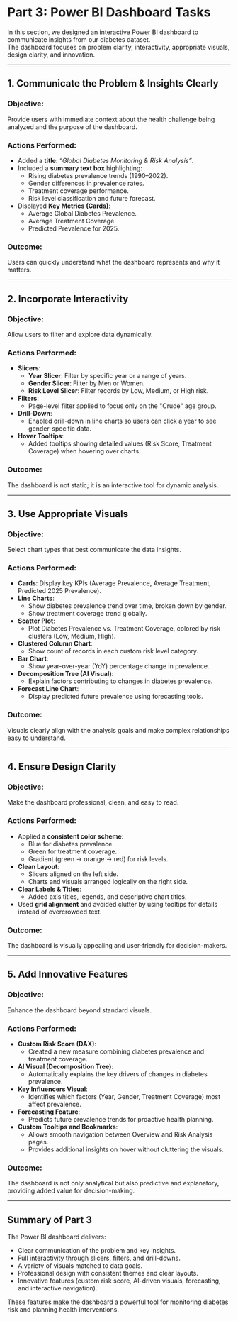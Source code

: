 # Part 3: Power BI Dashboard Tasks

In this section, we designed an interactive Power BI dashboard to communicate insights from our diabetes dataset.  
The dashboard focuses on problem clarity, interactivity, appropriate visuals, design clarity, and innovation.

---

## 1. Communicate the Problem & Insights Clearly

### Objective:
Provide users with immediate context about the health challenge being analyzed and the purpose of the dashboard.

### Actions Performed:
- Added a **title**: *“Global Diabetes Monitoring & Risk Analysis”*.
- Included a **summary text box** highlighting:
  - Rising diabetes prevalence trends (1990–2022).
  - Gender differences in prevalence rates.
  - Treatment coverage performance.
  - Risk level classification and future forecast.
- Displayed **Key Metrics (Cards)**:
  - Average Global Diabetes Prevalence.
  - Average Treatment Coverage.
  - Predicted Prevalence for 2025.

### Outcome:
Users can quickly understand what the dashboard represents and why it matters.

---

## 2. Incorporate Interactivity

### Objective:
Allow users to filter and explore data dynamically.

### Actions Performed:
- **Slicers**:
  - **Year Slicer**: Filter by specific year or a range of years.
  - **Gender Slicer**: Filter by Men or Women.
  - **Risk Level Slicer**: Filter records by Low, Medium, or High risk.
- **Filters**:
  - Page-level filter applied to focus only on the "Crude" age group.
- **Drill-Down**:
  - Enabled drill-down in line charts so users can click a year to see gender-specific data.
- **Hover Tooltips**:
  - Added tooltips showing detailed values (Risk Score, Treatment Coverage) when hovering over charts.

### Outcome:
The dashboard is not static; it is an interactive tool for dynamic analysis.

---

## 3. Use Appropriate Visuals

### Objective:
Select chart types that best communicate the data insights.

### Actions Performed:
- **Cards**: Display key KPIs (Average Prevalence, Average Treatment, Predicted 2025 Prevalence).
- **Line Charts**: 
  - Show diabetes prevalence trend over time, broken down by gender.
  - Show treatment coverage trend globally.
- **Scatter Plot**:
  - Plot Diabetes Prevalence vs. Treatment Coverage, colored by risk clusters (Low, Medium, High).
- **Clustered Column Chart**:
  - Show count of records in each custom risk level category.
- **Bar Chart**:
  - Show year-over-year (YoY) percentage change in prevalence.
- **Decomposition Tree (AI Visual)**:
  - Explain factors contributing to changes in diabetes prevalence.
- **Forecast Line Chart**:
  - Display predicted future prevalence using forecasting tools.

### Outcome:
Visuals clearly align with the analysis goals and make complex relationships easy to understand.

---

## 4. Ensure Design Clarity

### Objective:
Make the dashboard professional, clean, and easy to read.

### Actions Performed:
- Applied a **consistent color scheme**:
  - Blue for diabetes prevalence.
  - Green for treatment coverage.
  - Gradient (green → orange → red) for risk levels.
- **Clean Layout**:
  - Slicers aligned on the left side.
  - Charts and visuals arranged logically on the right side.
- **Clear Labels & Titles**:
  - Added axis titles, legends, and descriptive chart titles.
- Used **grid alignment** and avoided clutter by using tooltips for details instead of overcrowded text.

### Outcome:
The dashboard is visually appealing and user-friendly for decision-makers.

---

## 5. Add Innovative Features

### Objective:
Enhance the dashboard beyond standard visuals.

### Actions Performed:
- **Custom Risk Score (DAX)**:
  - Created a new measure combining diabetes prevalence and treatment coverage.
- **AI Visual (Decomposition Tree)**:
  - Automatically explains the key drivers of changes in diabetes prevalence.
- **Key Influencers Visual**:
  - Identifies which factors (Year, Gender, Treatment Coverage) most affect prevalence.
- **Forecasting Feature**:
  - Predicts future prevalence trends for proactive health planning.
- **Custom Tooltips and Bookmarks**:
  - Allows smooth navigation between Overview and Risk Analysis pages.
  - Provides additional insights on hover without cluttering the visuals.

### Outcome:
The dashboard is not only analytical but also predictive and explanatory, providing added value for decision-making.

---

## Summary of Part 3

The Power BI dashboard delivers:
- Clear communication of the problem and key insights.
- Full interactivity through slicers, filters, and drill-downs.
- A variety of visuals matched to data goals.
- Professional design with consistent themes and clear layouts.
- Innovative features (custom risk score, AI-driven visuals, forecasting, and interactive navigation).

These features make the dashboard a powerful tool for monitoring diabetes risk and planning health interventions.
